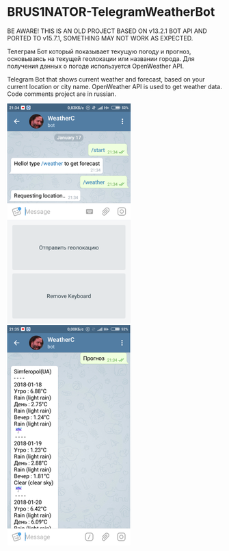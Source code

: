# BRUS1NATOR-TelegramWeatherBot

BE AWARE! THIS IS AN OLD PROJECT BASED ON v13.2.1 BOT API AND PORTED TO v15.7.1, SOMETHING MAY NOT WORK AS EXPECTED.

Телеграм Бот который показывает текущую погоду и прогноз, основываясь на текущей геолокации или названии города. Для получения данных о погоде используется OpenWeather API.

Telegram Bot that shows current weather and forecast, based on your current location or city name. OpenWeather API is used to get weather data. Code comments project are in russian.

![alt text](Screenshots/bot1.png) ![alt text](Screenshots/bot2.png)
